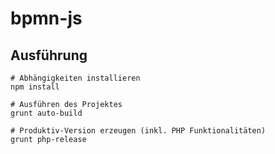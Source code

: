 # bpmn-js
## Ausführung
 ```
 # Abhängigkeiten installieren
 npm install
 
 # Ausführen des Projektes
 grunt auto-build
 
 # Produktiv-Version erzeugen (inkl. PHP Funktionalitäten)
 grunt php-release
 ```